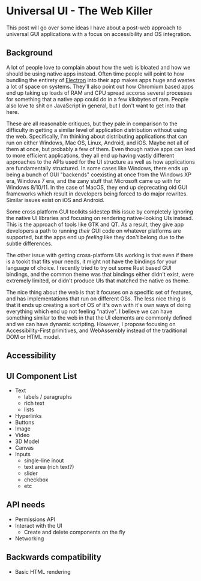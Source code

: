 # Universal UI - The Web Killer

This post will go over some ideas I have about a post-web approach to universal GUI applications with a focus on accessibility and OS integration.

## Background

A lot of people love to complain about how the web is bloated and how we should be using native apps instead.
Often time people will point to how bundling the entirety of [Electron](https://electronjs.org/) into their app makes apps huge and wastes a lot of space on systems.
They'll also point out how Chromium based apps end up taking up loads of RAM and CPU spread accorss several processes for something that a native app could do in a few kilobytes of ram.
People also love to shit on JavaScript in general, but I don't want to get into that here.

These are all reasonable critiques, but they pale in comparison to the difficulty in getting a similar level of application distribution without using the web.
Specifically, I'm thinking about distributing applications that can run on either Windows, Mac OS, Linux, Android, and iOS.
Maybe not all of them at once, but probably a few of them.
Even though native apps can lead to more efficient applications, they all end up having vastly different approaches to the APIs used for the UI structure as well as how applications are fundamentally structured.
In some cases like Windows, there ends up being a bunch of GUI "backends" coexisting at once from the Windows XP era, Windows 7 era, and the zany stuff that Microsoft came up with for Windows 8/10/11.
In the case of MacOS, they end up deprecating old GUI frameworks which result in developers being forced to do major rewrites.
Similar issues exist on iOS and Android.

Some cross platform GUI toolkits sidestep this issue by completely ignoring the native UI libraries and focusing on rendering native-looking UIs instead.
This is the approach of tools like GTK and QT.
As a result, they give app developers a path to running *their* GUI code on whatever platforms are supported, but the apps end up *feeling* like they don't belong due to the subtle differences.

The other issue with getting cross-platform UIs working is that even if there is a tookit that fits your needs, it might not have the bindings for your language of choice.
I recently tried to try out some Rust based GUI bindings, and the common theme was that bindings either didn't exist, were extremely limited, or didn't produce UIs that matched the native os theme.

The nice thing about the web is that it focuses on a specific set of features, and has implementations that run on different OSs.
The less nice thing is that it ends up creating a sort of OS of it's own with it's own ways of doing everything which end up not feeling "native".
I believe we can have something similar to the web in that the UI elements are commonly defined and we can have dynamic scripting.
However, I propose focusing on Accessibility-First primitives, and WebAssembly instead of the traditional DOM or HTML model.

## Accessibility

## UI Component List

- Text
	- labels / paragraphs
	- rich text
	- lists
- Hyperlinks
- Buttons
- Image
- Video
- 3D Model
- Canvas
- Inputs
	- single-line inout
	- text area (rich text?)
	- slider
	- checkbox
	- etc

## API needs

- Permissions API
- Interact with the UI
	- Create and delete components on the fly
- Networking

## Backwards compatibility

- Basic HTML rendering
